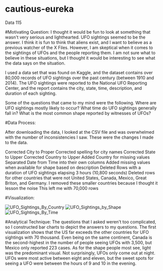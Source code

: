 # cautious-eureka
Data 115


#Motivating Question:
I thought it would be fun to look at something that wasn't very serious and lighthearted. UFO sightings seemed to be the answer. I think it is fun to think that aliens exist, and I want to believe as a previous watcher of the X Files. However, I am skeptical when it comes to the sightings of UFOs and the people reporting them. I am not sure what to believe in these situations, but I thought it would be interesting to see what the data says on the situation. 

I used a data set that was found on Kaggle, and the dataset contains over 80,000 records of UFO sightings over the past century (between 1910 and 2014). The UFO sightings were reported to the National UFO Reporting Center, and the report contains the city, state, time, description, and duration of each sighting.

Some of the questions that came to my mind were the following.
Where are UFO sightings mostly likely to occur? 
What time do UFO sightings generally fall in?
What is the most common shape reported by witnesses of UFOs?

#Data Process:

After downloading the data, I looked at the CSV file and was overwhelmed with the number of inconsistencies I saw. These were the changes I made to the data.

Corrected City to Proper
Corrected spelling for city names
Corrected State  to Upper
Corrected Country to Upper
Added Country for missing values
Separated Date from Time into their own columns
Added missing values when available for shape based on description
Deleted Rows with a duration of UFO sightings elapsing 3 hours (10,800 seconds)
Deleted rows for other countries that were not United States, Canada, Mexico, Great Briton, and Germany. I removed these smaller countries because I thought it lesson the noise
This left me with 70,000 rows

#Visualization:

![UFO_Sightings_By_Country](https://user-images.githubusercontent.com/91361493/145460736-c25a5251-903c-4b16-96d6-e10eda701a89.png)
![UFO_Sightings_by_Shape](https://user-images.githubusercontent.com/91361493/145461131-d2944aa1-1d30-467a-98ab-640911c9ff47.png)
![UFO_Sightings_By_Time](https://user-images.githubusercontent.com/91361493/145460976-d84c3912-e07d-4ae7-9854-d0d9bc9efde1.png)

#Analytical Technique:
The questions that I asked weren't too complicated, so I constructed bar charts to depict the answers to my questions.  The first visualization shows that the US far exceeds the other countries for UFO sightings with 70 thousand. Even being on the same continent, Canada is the second-highest in the number of people seeing UFOs with 3,500, but Mexico only reported 223 cases. As for the shape people most see, light was the predominant visual. Not surprisingly, UFOs only come out at night. UFOs were most active between eight and eleven, but the sweet spots for seeing a UFO were between the hours of 9 and 10 in the evening. 


